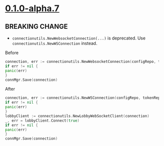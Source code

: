 # [0.1.0-alpha.7]

## BREAKING CHANGE

- `connectionutils.NewWebsocketConnection(...)` is deprecated. Use `connectionutils.NewWSConnection` instead.

Before

```go
connection, err := connectionutils.NewWebsocketConnection(configRepo, tokenRepo, messageHandler)
if err != nil {
panic(err)
}
connMgr.Save(connection)
```

After

```go
connection, err := connectionutils.NewWSConnection(configRepo, tokenRepo, connectionutils.WithMessageHandler(messageHandler))
if err != nil {
panic(err)
}
lobbyClient := connectionutils.NewLobbyWebSocketClient(connection)
_, err = lobbyClient.Connect(true)
if err != nil {
panic(err)
}
connMgr.Save(connection)
```

[0.1.0-alpha.7]: https://github.com/AccelByte/accelbyte-go-modular-sdk/compare/lobby-sdk/v0.1.0-alpha.6..lobby-sdk/v0.1.0-alpha.7
